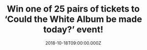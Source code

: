 ---
campaign-uuid: "c-b358bfb2-0915-4254-a1d7-3182e758f353"
type: "Preview"
category: "Tickets"
date: "2018-10-18T09:00:00.000Z"
end-date: "2018-10-31T23:59:00.000Z"
disable-form: false
is_promoted: true
has_entry_page: true
title: "Win one of 25 pairs of tickets to ‘Could the White Album be made today?’ event!"
competition-description: "<p>Celebrating the 50th Anniversary of the White Album,\
  \ on November 7th at YouTube Space, Kings Cross, London, Matt Everitt, the famous\
  \ radio presenter, producer and writer, will lead a panel of journalists, broadcasters\
  \ & artists to discuss how the White Album influenced a generation of musicians.\
  \ We have managed to get our hands on 25 pairs of tickets to give away!</p>\r\n\
  <p>Would you like to attend the event with us? Enter below for a chance to win.</p>"
hero-header: "Win one of 25 pairs of tickets to ‘Could the White Album be made today?’\
  \ event!"
terms-confirmation: "N/A"
banner-img: "https://assets.expresslyapp.com/asset-0cc6a5a0-169c-42c8-a82b-9984e46dc26b.jpg"
logo-left-href: "aaa.nme.com"
logo-left-image: "https://assets.expresslyapp.com/asset-ec0076b1-3bee-419e-909c-5d3ba7eb9252.jpg"
logo-left-title: "NME AAA"
bg-image-hero: "https://assets.expresslyapp.com/asset-a15d5a81-2044-4636-9513-61aff2f26aa9.jpg"
bg-image-first: "https://assets.expresslyapp.com/asset-0245b528-3aa9-4aff-a2aa-7d41498508fa.jpg"
bg-image-second: "https://assets.expresslyapp.com/asset-48093e76-dccd-4585-9a1b-5626fbaccf72.jpg"
bg-image-third: "https://assets.expresslyapp.com/asset-17e647f8-53f4-427a-a4a1-431ec3aeff95.jpg"
section1-content: "In November 1968, millions of double LPs were shipped to record\
  \ stores worldwide ahead of that tumultuous year’s most anticipated music event:\
  \ the November 22nd release of The BEATLES, The White Album. For 50 years, ‘The\
  \ White Album’ has invited its listeners to venture forth and explore the breadth\
  \ and ambition of its music, delighting and inspiring each new generation in turn."
section2-content: "On November 9, The Beatles will release a suite of lavishly presented\
  \ ‘White Album’ packages (Apple Corps Ltd./Capitol/UMe). The album’s 30 tracks are\
  \ newly mixed by producer Giles Martin and mix engineer Sam Okell in stereo and\
  \ 5.1 surround audio, joined by 27 early acoustic demos and 50 session takes, most\
  \ of which are previously unreleased in any form. This is the first time The BEATLES\
  \  White Album has been remixed and presented with additional demos and session\
  \ recordings."
section3-content: "<p>In order to celebrate the 50th Anniversary of the White Album,\
  \ on November 7th at YouTube Space, Kings Cross, London, Matt Everitt, will lead\
  \ a panel of journalists, broadcasters & artists to discuss how the White Album\
  \ influenced a generation of musicians and ask whether in a world of snackable content,\
  \ playlists and short attention spans an artist would ever dare release such a diverse\
  \ body of work.</p>\r\n<p>If you don’t want to miss this event, enter the form below\
  \ for a chance to win one of 25 pairs of tickets and you could be coming to ‘Could\
  \ the White Album be made today?’ event with us!</p>\r\n<p>Good luck!</p>"
entry-title: "Win one of 25 pairs of tickets to ‘Could the White Album be made today?’\
  \ event!"
entry-content: "Enter the draw to win one of 25 pairs of tickets to ‘Could the White\
  \ Album be made today?’ event by completing the form below before 23:59 on 31st\
  \ of October 2018."
has-winner: false
prize-description: "One of 25 pairs of tickets to ‘Could the White Album be made today?’\
  \ event."
prize-restrictions: "Any travel expenses are not included. Winner is responsible for\
  \ any transport costs to/from the event."
special-conditions: "Multiple entries are allowed up to one every day."
---